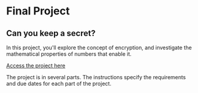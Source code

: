 # Final Project

## Can you keep a secret?

In this project, you'll explore the concept of encryption, and investigate the mathematical properties of numbers that enable it.

[Access the project here](https://github.com/kiboschool/really-secret-activities)

The project is in several parts. The instructions specify the requirements and due dates for each part of the project.
